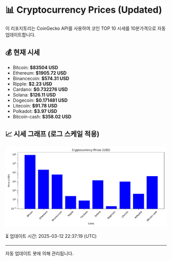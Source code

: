 
# 📊 Cryptocurrency Prices (Updated)

이 리포지토리는 CoinGecko API를 사용하여 코인 TOP 10 시세를 10분가격으로 자동 업데이트합니다.

## 💰 현재 시세
- Bitcoin: **$83504 USD**
- Ethereum: **$1905.72 USD**
- Binancecoin: **$574.31 USD**
- Ripple: **$2.23 USD**
- Cardano: **$0.732276 USD**
- Solana: **$126.11 USD**
- Dogecoin: **$0.171481 USD**
- Litecoin: **$91.78 USD**
- Polkadot: **$3.97 USD**
- Bitcoin-cash: **$358.02 USD**

## 📈 시세 그래프 (로그 스케일 적용)
![Crypto Prices](crypto_prices.png)

⏳ 업데이트 시간: 2025-03-12 22:37:19 (UTC)

---
자동 업데이트 봇에 의해 관리됩니다.
